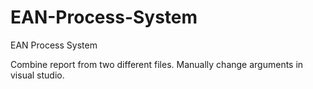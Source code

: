 # EAN-Process-System
EAN Process System

Combine report from two different files.
Manually change arguments in visual studio.
